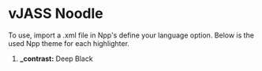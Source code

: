 # vJASS Noodle

To use, import a .xml file in Npp's define your language option. Below is the used Npp theme for each highlighter.

1. **\_contrast:** Deep Black
